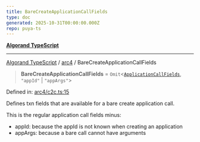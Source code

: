 ```yaml
---
title: BareCreateApplicationCallFields
type: doc
generated: 2025-10-31T00:00:00.000Z
repo: puya-ts
---
```


[**Algorand TypeScript**](docs/_md/README)

---

[Algorand TypeScript](docs/_md/modules) / [arc4](/reference/algorand-typescript/api/arc4/readme/) / BareCreateApplicationCallFields

> **BareCreateApplicationCallFields** = `Omit`\<[`ApplicationCallFields`](/reference/algorand-typescript/api/itxn/namespaces/itxn/interfaces/applicationcallfields/), `"appId"` \| `"appArgs"`\>

Defined in: [arc4/c2c.ts:15](https://github.com/algorandfoundation/puya-ts/blob/main/packages/algo-ts/src/arc4/c2c.ts#L15)

Defines txn fields that are available for a bare create application call.

This is the regular application call fields minus:

- appId: because the appId is not known when creating an application
- appArgs: because a bare call cannot have arguments
